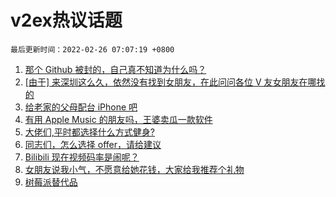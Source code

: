 # v2ex热议话题

`最后更新时间：2022-02-26 07:07:19 +0800`

1. [那个 Github 被封的，自己真不知道为什么吗？](https://www.v2ex.com/t/836360)
1. [[由于] 来深圳这么久，依然没有找到女朋友，在此问问各位 V 友女朋友在哪找的](https://www.v2ex.com/t/836301)
1. [给老家的父母配台 iPhone 吧](https://www.v2ex.com/t/836317)
1. [有用 Apple Music 的朋友吗，王婆卖瓜一款软件](https://www.v2ex.com/t/836309)
1. [大佬们,平时都选择什么方式健身?](https://www.v2ex.com/t/836306)
1. [同志们，怎么选择 offer，请给建议](https://www.v2ex.com/t/836300)
1. [Bilibili 现在视频码率是闹呢？](https://www.v2ex.com/t/836308)
1. [女朋友说我小气，不愿意给她花钱，大家给我推荐个礼物](https://www.v2ex.com/t/836323)
1. [树莓派替代品](https://www.v2ex.com/t/836327)

